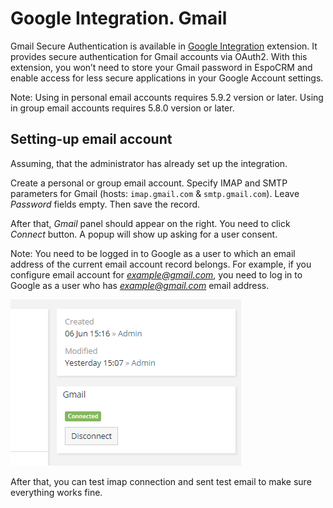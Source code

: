 # Google Integration. Gmail

Gmail Secure Authentication is available in [Google Integration](https://www.espocrm.com/extensions/google-integration) extension. It provides secure authentication for Gmail accounts via OAuth2. With this extension, you won’t need to store your Gmail password in EspoCRM and enable access for less secure applications in your Google Account settings.

Note: Using in personal email accounts requires 5.9.2 version or later. Using in group email accounts requires 5.8.0 version or later.

## Setting-up email account

Assuming, that the administrator has already set up the integration.

Create a personal or group email account. Specify IMAP and SMTP parameters for Gmail (hosts: `imap.gmail.com` & `smtp.gmail.com`). Leave *Password* fields empty. Then save the record.

After that, *Gmail* panel should appear on the right. You need to click *Connect* button. A popup will show up asking for a user consent.

Note: You need to be logged in to Google as a user to which an email address of the current email account record belongs. For example, if you configure email account for *example@gmail.com*, you need to log in to Google as a user who has *example@gmail.com* email address.

![Panel](../../_static/images/extensions/google-integration/gmail.png)

After that, you can test imap connection and sent test email to make sure everything works fine.
